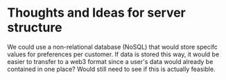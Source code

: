 # Thoughts and Ideas for server structure

We could use a non-relational database (NoSQL) that would store specifc values for preferences per customer. If data is stored this way, it would be easier to transfer 
to a web3 format since a user's data would already be contained in one place? Would still need to see if this is actually feasible.
